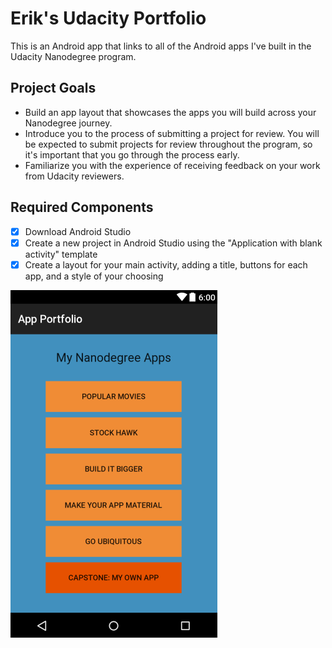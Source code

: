 # Erik's Udacity Portfolio

This is an Android app that links to all of the Android apps I've built in the Udacity Nanodegree program.

## Project Goals

* Build an app layout that showcases the apps you will build across your Nanodegree journey.
* Introduce you to the process of submitting a project for review. You will be expected to submit projects for review throughout the program, so it's important that you go through the process early.
* Familiarize you with the experience of receiving feedback on your work from Udacity reviewers.

## Required Components

* [x] Download Android Studio
* [x] Create a new project in Android Studio using the "Application with blank activity" template
* [x] Create a layout for your main activity, adding a title, buttons for each app, and a style of your choosing

![App mockup screenshot](app_mockup.png)

